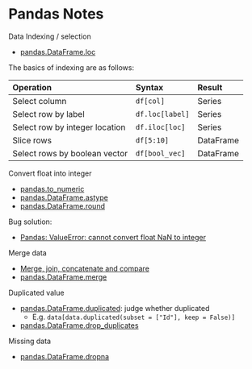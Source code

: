 # Pandas Notes


Data Indexing / selection

- [pandas.DataFrame.loc](https://pandas.pydata.org/pandas-docs/stable/reference/api/pandas.DataFrame.loc.html)

The basics of indexing are as follows:

| Operation                      | Syntax          | Result    |
| :----------------------------- | :-------------- | :-------- |
| Select column                  | `df[col]`       | Series    |
| Select row by label            | `df.loc[label]` | Series    |
| Select row by integer location | `df.iloc[loc]`  | Series    |
| Slice rows                     | `df[5:10]`      | DataFrame |
| Select rows by boolean vector  | `df[bool_vec]`  | DataFrame |

Convert float into integer

- [pandas.to_numeric](https://pandas.pydata.org/pandas-docs/stable/reference/api/pandas.to_numeric.html)
- [pandas.DataFrame.astype](https://pandas.pydata.org/pandas-docs/stable/reference/api/pandas.DataFrame.astype.html)
- [pandas.DataFrame.round](https://pandas.pydata.org/pandas-docs/stable/reference/api/pandas.DataFrame.round.html)

Bug solution:

- [Pandas: ValueError: cannot convert float NaN to integer](https://stackoverflow.com/questions/47333227/pandas-valueerror-cannot-convert-float-nan-to-integer)

Merge data

- [Merge, join, concatenate and compare](https://pandas.pydata.org/pandas-docs/stable/user_guide/merging.html)
- [pandas.DataFrame.merge](https://pandas.pydata.org/pandas-docs/stable/reference/api/pandas.DataFrame.merge.html)

Duplicated value

- [pandas.DataFrame.duplicated](https://pandas.pydata.org/pandas-docs/stable/reference/api/pandas.DataFrame.duplicated.html): judge whether duplicated
    - E.g. `data[data.duplicated(subset = ["Id"], keep = False)]`
- [pandas.DataFrame.drop_duplicates](https://pandas.pydata.org/pandas-docs/stable/reference/api/pandas.DataFrame.drop_duplicates.html?highlight=drop_duplicates)

Missing data

- [pandas.DataFrame.dropna](https://pandas.pydata.org/pandas-docs/stable/reference/api/pandas.DataFrame.dropna.html?highlight=dropna#pandas.DataFrame.dropna)
